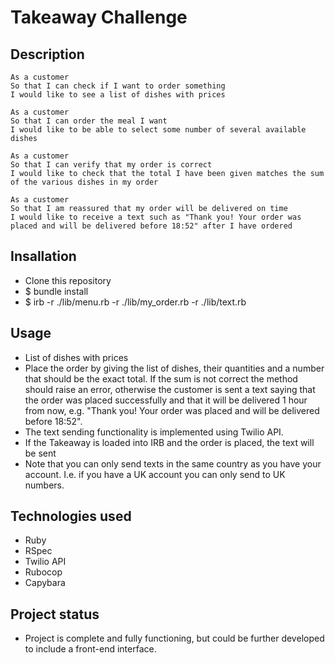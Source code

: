 # Takeaway Challenge

## Description

```
As a customer
So that I can check if I want to order something
I would like to see a list of dishes with prices

As a customer
So that I can order the meal I want
I would like to be able to select some number of several available dishes

As a customer
So that I can verify that my order is correct
I would like to check that the total I have been given matches the sum of the various dishes in my order

As a customer
So that I am reassured that my order will be delivered on time
I would like to receive a text such as "Thank you! Your order was placed and will be delivered before 18:52" after I have ordered
```
## Insallation
- Clone this repository
- $ bundle install
- $ irb -r ./lib/menu.rb -r ./lib/my_order.rb -r ./lib/text.rb

## Usage

  * List of dishes with prices
  * Place the order by giving the list of dishes, their quantities and a number that should be the exact total. If the sum is not correct the method should raise an error, otherwise the customer is sent a text saying that the order was placed successfully and that it will be delivered 1 hour from now, e.g. "Thank you! Your order was placed and will be delivered before 18:52".
  * The text sending functionality is implemented using Twilio API.
  * If the Takeaway is loaded into IRB and the order is placed, the text will be sent
  * Note that you can only send texts in the same country as you have your account. I.e. if you have a UK account you can only send to UK numbers.

## Technologies used
- Ruby
- RSpec
- Twilio API
- Rubocop
- Capybara

## Project status
- Project is complete and fully functioning, but could be further developed to include a front-end interface.
